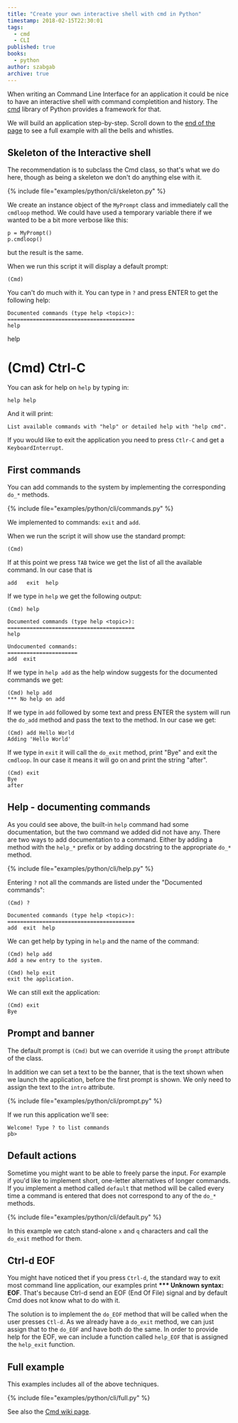 ```yaml
---
title: "Create your own interactive shell with cmd in Python"
timestamp: 2018-02-15T22:30:01
tags:
  - cmd
  - CLI
published: true
books:
  - python
author: szabgab
archive: true
---
```



When writing an Command Line Interface for an application it could be nice to have an interactive shell
with command completition and history. The [cmd](https://docs.python.org/3/library/cmd.html)
library of Python provides a framework for that.

We will build an application step-by-step. Scroll down to the [end of the page](#full) to see a full example
with all the bells and whistles.


## Skeleton of the Interactive shell

The recommendation is to subclass the Cmd class, so that's what we do here, though as being a skeleton
we don't do anything else with it.

{% include file="examples/python/cli/skeleton.py" %}

We create an instance object of the `MyPrompt` class and immediately call the `cmdloop` method.
We could have used a temporary variable there if we wanted to be a bit more verbose like this:

```
p = MyPrompt()
p.cmdloop()
```

but the result is the same.

When we run this script it will display a default prompt:

```
(Cmd)
```

You can't do much with it. You can type in `?` and press ENTER to get the following help:

```
Documented commands (type help <topic>):
========================================
help
```

help
# (Cmd) Ctrl-C

You can ask for help on `help` by typing in:

```
help help
```

And it will print:

```
List available commands with "help" or detailed help with "help cmd".
```

If you would like to exit the application you need to press `Ctlr-C` and get a `KeyboardInterrupt`.

## First commands

You can add commands to the system by implementing the corresponding `do_*` methods.

{% include file="examples/python/cli/commands.py" %}

We implemented to commands: `exit` and `add`.

When we run the script it will show use the standard prompt:

```
(Cmd)
```

If at this point we press `TAB` twice we get the list of all the available command. In our case that is

```
add   exit  help
```

If we type in `help` we get the following output:

```
(Cmd) help

Documented commands (type help <topic>):
========================================
help

Undocumented commands:
======================
add  exit
```

If we type in `help add` as the help window suggests for the documented commands we get:

```
(Cmd) help add
*** No help on add
```

If we type in `add` followed by some text and press ENTER the system will run the `do_add` method and
pass the text to the method. In our case we get:

```
(Cmd) add Hello World
Adding 'Hello World'
```

If we type in `exit` it will call the `do_exit` method, print "Bye" and exit the `cmdloop`.
In our case it means it will go on and print the string "after".

```
(Cmd) exit
Bye
after
```


## Help - documenting commands

As you could see above, the built-in `help` command had some documentation, but the two command we added did not
have any. There are two ways to add documentation to a command. Either by adding a method with the `help_*` prefix
or by adding docstring to the appropriate `do_*` method.

{% include file="examples/python/cli/help.py" %}

Entering `?` not all the commands are listed under the "Documented commands":

```
(Cmd) ?

Documented commands (type help <topic>):
========================================
add  exit  help
```


We can get help by typing in `help` and the name of the command:

```
(Cmd) help add
Add a new entry to the system.
```

```
(Cmd) help exit
exit the application.
```

We can still exit the application:

```
(Cmd) exit
Bye
```


## Prompt and banner

The default prompt is `(Cmd)` but we can override it using the `prompt` attribute of the class.

In addition we can set a text to be the banner, that is the text shown when we launch the application, before the first prompt
is shown. We only need to assign the text to the `intro` attribute.

{% include file="examples/python/cli/prompt.py" %}

If we run this application we'll see:

```
Welcome! Type ? to list commands
pb>
```


## Default actions

Sometime you might want to be able to freely parse the input. For example if you'd like to implement short, one-letter alternatives
of longer commands. If you implement a method called `default` that method will be called every time a command is
entered that does not correspond to any of the `do_*` methods.

{% include file="examples/python/cli/default.py" %}

In this example we catch stand-alone `x` and `q` characters and call the `do_exit` method for them.


## Ctrl-d EOF

You might have noticed thet if you press `Ctrl-d`, the standard way to exit most command line application, our examples print <b>*** Unknown syntax: EOF</b>. That's because Ctrl-d send an EOF (End Of File) signal and by default Cmd does not know what to do with it.

The solution is to implement the `do_EOF` method that will be called when the user presses `Ctl-d`. As we already have a `do_exit` method, we can just assign that to the `do_EOF` and have both do the same. In order to provide help for the EOF, we can include a function
called `help_EOF` that is assigned the `help_exit` function.

<h2 id="full">Full example</h2>

This examples includes all of the above techniques.

{% include file="examples/python/cli/full.py" %}


See also the [Cmd wiki page](https://wiki.python.org/moin/CmdModule).


